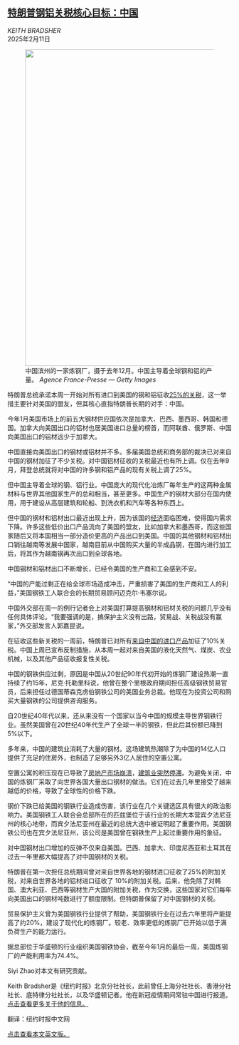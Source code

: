 <!--1739237821000-->
[特朗普钢铝关税核心目标：中国](https://cn.nytimes.com/business/20250211/china-trump-tariffs-steel-aluminum/)
------

<address>KEITH BRADSHER</address><time pudate="2025-02-11 09:32:53" datetime="2025-02-11 09:32:53">2025年2月11日</time><figure><img src="https://images.weserv.nl/?url=static01.nyt.com/images/2025/02/10/multimedia/10china-metal/10china-steel-mjbh-master1050.jpg" width="1050" height="710"><figcaption>中国滨州的一家炼钢厂，摄于去年12月。中国主导着全球钢和铝的产量。 <cite>Agence France-Presse — Getty Images</cite></figcaption></figure><section><p>特朗普总统承诺本周一开始对所有进口到美国的钢和铝征收<a href="https://www.nytimes.com/2025/02/09/business/economy/trump-tariff-foreign-metals.html">25%的关税</a>，这一举措主要针对美国的盟友，但其核心直指特朗普长期的对手：中国。</p><p>今年1月美国市场上的<b></b>前五大钢材供应国依次是加拿大、巴西、墨西哥、韩国和德国。加拿大向美国出口的铝材也居美国进口总量的榜首，而阿联酋、俄罗斯、中国向美国出口的铝材远少于加拿大。</p><p>中国直接向美国出口的钢材或铝材并不多。多届美国总统和商务部的裁决已对来自中国的钢材加征了不少关税。对中国铝材征收的关税最近也有所上调。仅在去年9月，拜登总统就将对中国的许多钢和铝产品的现有关税上调了25%。</p><p>但中国主导着全球的钢、铝行业。中国庞大的现代化冶炼厂每年生产的这两种金属材料与世界其他国家生产的总和相当，甚至更多。中国生产的钢材大部分在国内使用，用于建设从高层建筑和轮船、到洗衣机和汽车等各种东西上。</p><p>但中国的钢材和铝材出口最近出现上升，因为该国的<a href="https://cn.nytimes.com/business/20250117/china-economy-2024-gdp/">经济</a>面临困难，使得国内需求下降。许多这些低价出口产品流向了美国的盟友，比如加拿大和墨西哥，而这些国家随后又将本国相当一部分造价更高的产品出口到美国。中国的其他钢材和铝材出口销往越南等发展中国家，越南目前从中国购买大量的半成品钢，在国内进行加工后，将其作为越南钢再次出口到全球各地。</p><p>中国钢材和铝材出口不断增长，已经令美国的生产商和工会感到不安。</p><p>“中国的产能过剩正在给全球市场造成冲击，严重损害了美国的生产商和工人的利益，”美国钢铁工人联合会的长期贸易顾问迈克尔·韦塞尔说。</p><p>中国外交部在周一的例行记者会上对美国打算提高钢材和铝材关税的问题几乎没有任何具体评论。“我要强调的是，搞保护主义没有出路，贸易战、关税战没有赢家，”外交部发言人郭嘉昆说。</p><p>在征收这些新关税的一周前，特朗普已对所有<a href="https://www.nytimes.com/2025/02/02/business/trump-tariffs-china.html">来自中国的进口产品</a>加征了10%关税。中国上周已宣布反制措施，从本周一起对来自美国的液化天然气、煤炭、农业机械，以及其他产品征收报复性关税。</p><p>中国的钢铁供应过剩，原因是中国从20世纪90年代初开始的炼钢厂建设热潮一直持续了约15年，尼克·托勒里科说，他曾在整个里根政府期间担任高级钢铁贸易官员，后来担任过德国蒂森克虏伯钢铁公司的美国业务总裁。他现在为投资公司和购买大量钢铁的公司提供咨询服务。</p><p>自20世纪40年代以来，还从来没有一个国家以当今中国的规模主导世界钢铁行业。虽然美国曾在20世纪40年代生产了全球一半的钢铁，但此后其份额已降到5%以下。</p><p>多年来，中国的建筑业消耗了大量的钢材。这场建筑热潮除了为中国的14亿人口提供了充足的住房外，也制造了足够另外3亿人居住的空置公寓。</p><p>空置公寓的积压现在已导致了<a href="https://cn.nytimes.com/business/20240129/china-evergrande/">房地产市场崩溃</a>，<a href="https://www.nytimes.com/2025/01/27/business/china-vanke-property-developer.html">建筑业突然停滞</a>。为避免关闭，中国的炼钢厂采取了向世界各国大量出口钢材的做法。它们在过去几年里接受了越来越低的价格，导致了全球性的价格下跌。</p><p>钢价下跌已给美国的钢铁行业造成伤害，该行业在几个关键选区具有很大的政治影响力。美国钢铁工人联合会总部所在的匹兹堡位于该行业的长期大本营宾夕法尼亚州的核心地带，而宾夕法尼亚州在最近的总统大选中被证明起了重要作用。美国钢铁公司也在宾夕法尼亚州，该公司是美国曾在钢铁生产上起过重要作用的象征。</p><p>对中国钢材出口增加的反弹不仅来自美国。巴西、加拿大、印度尼西亚和土耳其在过去一年里都大幅提高了对中国钢材的关税。</p><p>特朗普在第一次担任总统期间曾对来自世界各地的钢材进口征收了25%的附加关税，对来自世界各地的铝材进口征收了 10%的附加关税。后来，他免除了对韩国、澳大利亚、巴西等钢材生产大国的附加关税，作为交换，这些国家对它们每年向美国出口的钢材吨数进行了额度限制。但特朗普保留了对中国钢材的关税。</p><p>贸易保护主义曾为美国钢铁行业提供了帮助，美国钢铁行业在过去六年里将产能提高了约20%，建设了现代化的炼钢厂。较老、效率更低的炼钢厂已开始以低于满负荷生产的能力运行。</p><p>据总部位于华盛顿的行业组织美国钢铁协会，截至今年1月的最后一周，美国炼钢厂的产能利用率为74.4%。</p></section><footer><p>Siyi Zhao对本文有研究贡献。</p><p>Keith Bradsher是《纽约时报》北京分社社长，此前曾任上海分社社长、香港分社社长、底特律分社社长，以及华盛顿记者。他在新冠疫情期间常驻中国进行报道。<a rel="nofollow" target="_blank" href="https://www.nytimes.com/by/keith-bradsher">点击查看更多关于他的信息。</a></p><p>翻译：纽约时报中文网</p><p><a rel="nofollow" target="_blank" href="https://www.nytimes.com/2025/02/10/business/china-trump-tariffs-steel-aluminum.html">点击查看本文英文版。</a></p></footer>
